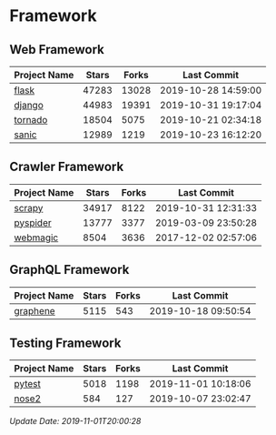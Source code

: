 # Framework

## Web Framework

| Project Name | Stars | Forks | Last Commit |
| ------------ | ----- | ----- | ----------- |
| [flask](https://github.com/pallets/flask) | 47283 | 13028 | 2019-10-28 14:59:00 |
| [django](https://github.com/django/django) | 44983 | 19391 | 2019-10-31 19:17:04 |
| [tornado](https://github.com/tornadoweb/tornado) | 18504 | 5075 | 2019-10-21 02:34:18 |
| [sanic](https://github.com/huge-success/sanic) | 12989 | 1219 | 2019-10-23 16:12:20 |

## Crawler Framework

| Project Name | Stars | Forks | Last Commit |
| ------------ | ----- | ----- | ----------- |
| [scrapy](https://github.com/scrapy/scrapy) | 34917 | 8122 | 2019-10-31 12:31:33 |
| [pyspider](https://github.com/binux/pyspider) | 13777 | 3377 | 2019-03-09 23:50:28 |
| [webmagic](https://github.com/code4craft/webmagic) | 8504 | 3636 | 2017-12-02 02:57:06 |

## GraphQL Framework

| Project Name | Stars | Forks | Last Commit |
| ------------ | ----- | ----- | ----------- |
| [graphene](https://github.com/graphql-python/graphene) | 5115 | 543 | 2019-10-18 09:50:54 |

## Testing Framework

| Project Name | Stars | Forks | Last Commit |
| ------------ | ----- | ----- | ----------- |
| [pytest](https://github.com/pytest-dev/pytest) | 5018 | 1198 | 2019-11-01 10:18:06 |
| [nose2](https://github.com/nose-devs/nose2) | 584 | 127 | 2019-10-07 23:02:47 |

*Update Date: 2019-11-01T20:00:28*